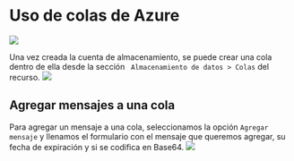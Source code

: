 # Uso de colas de Azure
![](https://akncus.blob.core.windows.net/git/8/K_007.jpg)

Una vez creada la cuenta de almacenamiento, se puede crear una cola dentro de ella desde la sección ``` Almacenamiento de datos > Colas``` del recurso.
![](https://akncus.blob.core.windows.net/git/8/K_005.jpg)

## Agregar mensajes a una cola
Para agregar un mensaje a una cola, seleccionamos la opción ```Agregar mensaje``` y llenamos el formulario con el mensaje que queremos agregar, su fecha de expiración y si se codifica en Base64.
![](https://akncus.blob.core.windows.net/git/8/K_006.jpg)
